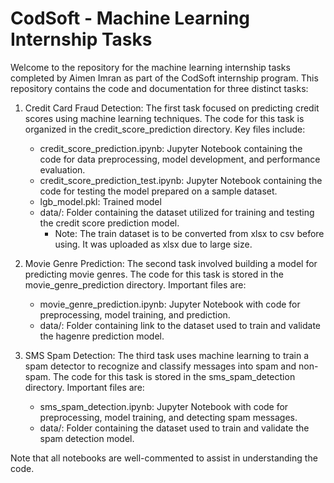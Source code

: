 # CodSoft - Machine Learning Internship Tasks

Welcome to the repository for the machine learning internship tasks completed by Aimen Imran as part of the CodSoft internship program. This repository contains the code and documentation for three distinct tasks:


1. Credit Card Fraud Detection:
   The first task focused on predicting credit scores using machine learning techniques. The code for this task is organized in the credit_score_prediction directory. Key files include:

    - credit_score_prediction.ipynb: Jupyter Notebook containing the code for data preprocessing, model development, and performance evaluation.
    - credit_score_prediction_test.ipynb: Jupyter Notebook containing the code for testing the model prepared on a sample dataset.
    - lgb_model.pkl: Trained model
    - data/: Folder containing the dataset utilized for training and testing the credit score prediction model.
        - Note: The train dataset is to be converted from xlsx to csv before using. It was uploaded as xlsx due to large size.


2. Movie Genre Prediction:
   The second task involved building a model for predicting movie genres. The code for this task is stored in the movie_genre_prediction directory. Important files are:
   
    - movie_genre_prediction.ipynb: Jupyter Notebook with code for preprocessing, model training, and prediction.
    - data/: Folder containing link to the dataset used to train and validate the hagenre prediction model.
  
3. SMS Spam Detection:
   The third task uses machine learning to train a spam detector to recognize and classify messages into spam and non-spam.  The code for this task is stored in the sms_spam_detection directory. Important files are:
   
    - sms_spam_detection.ipynb: Jupyter Notebook with code for preprocessing, model training, and detecting spam messages.
    - data/: Folder containing the dataset used to train and validate the spam detection model.

Note that all notebooks are well-commented to assist in understanding the code.
